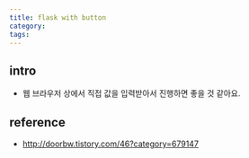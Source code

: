 ```yaml
---
title: flask with button
category:
tags: 
---
```


## intro

- 웹 브라우저 상에서 직접 값을 입력받아서 진행하면 좋을 것 같아요. 

## reference

- <http://doorbw.tistory.com/46?category=679147>